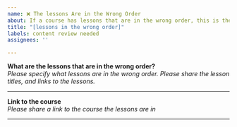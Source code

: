 ```yaml
---
name: ❌ The lessons Are in the Wrong Order
about: If a course has lessons that are in the wrong order, this is the template that should be used. 
title: "[lessons in the wrong order]"
labels: content review needed 
assignees: ''

---
```


**What are the lessons that are in the wrong order?**
<br><em> Please specify what lessons are in the wrong order. Please share the lesson titles, and links to the lessons. </em></br>


---

**Link to the course**
<br><em> Please share a link to the course the lessons are in </em> </br> 

---
